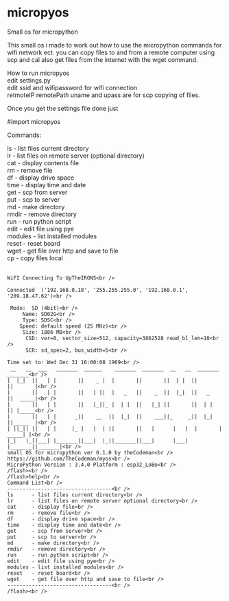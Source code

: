 # micropyosSmall os for micropythonThis small os i made to work out how to use the micropython commands for wifi network ect.you can copy files to and from a remote computer using scp and cal also get files from the internet with the wget command.How to run micropyos<br /> edit settings.py <br /> edit ssid and wifipassword for wifi connection<br /> retmoteIP remotePath uname and upass are for scp copying of files.<br /> Once you get the settings file done just <br /> #import micropyos<br /> Commands:<br /> ls      - list files current directory<br /> lr      - list files on remote server (optional directory)<br /> cat     - display contents file<br /> rm      - remove file<br /> df      - display drive space<br /> time    - display time and date<br /> get     - scp from server<br /> put     - scp to server<br /> md      - make directory<br /> rmdir   - remove directory<br /> run     - run python script<br /> edit    - edit file using pye<br /> modules - list installed modules<br /> reset   - reset board<br /> wget    - get file over http and save to file<br /> cp 		- copy files local <br /> <br /> ```WiFI Connecting To UpTheIRONS<br /> Connected  ('192.168.0.18', '255.255.255.0', '192.168.0.1', '209.18.47.62')<br />  Mode:  SD (4bit)<br />      Name: SD02G<br />      Type: SDSC<br />     Speed: default speed (25 MHz)<br />      Size: 1886 MB<br />       CSD: ver=0, sector_size=512, capacity=3862528 read_bl_len=10<br />       SCR: sd_spec=2, bus_width=5<br /> Time set to: Wed Dec 31 16:00:08 1969<br />  __   __  ___   _______  ______    _______  _______  __   __  _______  _______<br /> |  |_|  ||   | |       ||    _ |  |       ||       ||  | |  ||       ||       |<br /> |       ||   | |       ||   | ||  |   _   ||    _  ||  |_|  ||   _   ||  _____|<br /> |       ||   | |       ||   |_||_ |  | |  ||   |_| ||       ||  | |  || |_____<br /> |       ||   | |      _||    __  ||  |_|  ||    ___||_     _||  |_|  ||_____  |<br /> | ||_|| ||   | |     |_ |   |  | ||       ||   |      |   |  |       | _____| |<br /> |_|   |_||___| |_______||___|  |_||_______||___|      |___|  |_______||_______|<br /> small OS for micropython ver 0.1.0 by theCodeman<br /> https://github.com/TheCodeman/myos<br /> MicroPython Version : 3.4.0 Platform : esp32_LoBo<br /> /flash><br /> /flash>help<br /> Command List<br /> ----------------------------------<br /> ls      - list files current directory<br /> lr      - list files on remote server optional directory<br /> cat     - display file<br /> rm      - remove file<br /> df      - display drive space<br /> time    - display time and date<br /> get     - scp from server<br /> put     - scp to server<br /> md      - make directory<br /> rmdir   - remove directory<br /> run     - run python script<br /> edit    - edit file using pye<br /> modules - list installed modules<br /> reset   - reset board<br /> wget    - get file over http and save to file<br /> ----------------------------------<br /> /flash><br /> ```